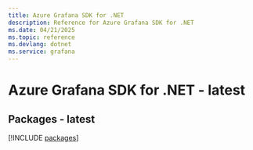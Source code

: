 ```yaml
---
title: Azure Grafana SDK for .NET
description: Reference for Azure Grafana SDK for .NET
ms.date: 04/21/2025
ms.topic: reference
ms.devlang: dotnet
ms.service: grafana
---
```

# Azure Grafana SDK for .NET - latest
## Packages - latest
[!INCLUDE [packages](grafana-index.md)]